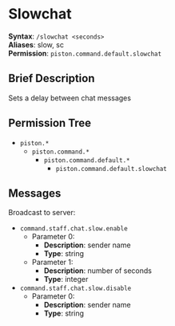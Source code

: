 # Slowchat
**Syntax**: `/slowchat <seconds>` \
**Aliases**: slow, sc \
**Permission**: `piston.command.default.slowchat`

## Brief Description
Sets a delay between chat messages

## Permission Tree
- `piston.*`
  - `piston.command.*`
    - `piston.command.default.*`
      - `piston.command.default.slowchat`

## Messages
Broadcast to server:
* `command.staff.chat.slow.enable`
  * Parameter 0: 
    * **Description**: sender name
    * **Type**: string
  * Parameter 1: 
    * **Description**: number of seconds
    * **Type**: integer
* `command.staff.chat.slow.disable`
  * Parameter 0: 
    * **Description**: sender name
    * **Type**: string